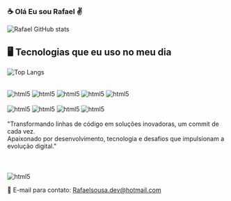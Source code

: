 ### ☕ Olá Eu sou Rafael ✌️ 

![Rafael GitHub stats](https://github-readme-stats.vercel.app/api?username=RafDev88&show_icons=true&theme=dracula)



## 🖥️ Tecnologias que eu uso no meu dia

![Top Langs](https://github-readme-stats.vercel.app/api/top-langs/?username=RafDev88&hide_progress=true)

<br/>


<div style="display:inline_block">
<img align="center" alt="html5" src="https://img.shields.io/badge/HTML5-E34F26?style=for-the-badge&logo=html5&logoColor=white"/> 
<img align="center" alt="html5" src="https://img.shields.io/badge/CSS3-1572B6?style=for-the-badge&logo=css3&logoColor=white"/>
<img align="center" alt="html5" src="https://img.shields.io/badge/JavaScript-F7DF1E?style=for-the-badge&logo=javascript&logoColor=black"/>
<img align="center" alt="html5" src="https://img.shields.io/badge/TypeScript-007ACC?style=for-the-badge&logo=typescript&logoColor=white"/>
<img align="center" alt="html5" src="https://img.shields.io/badge/Angular-DD0031?style=for-the-badge&logo=angular&logoColor=white"/>
<br/>
<br/>
<img align="center" alt="html5" src="https://img.shields.io/badge/Vue.js-35495E?style=for-the-badge&logo=vue.js&logoColor=4FC08D"/>
<img align="center" alt="html5" src="https://img.shields.io/badge/Tailwind_CSS-38B2AC?style=for-the-badge&logo=tailwind-css&logoColor=white"/>
<img align="center" alt="html5" src="https://img.shields.io/badge/Bootstrap-563D7C?style=for-the-badge&logo=bootstrap&logoColor=white"/>
<img align="center" alt="html5" src="https://img.shields.io/badge/PostgreSQL-316192?style=for-the-badge&logo=postgresql&logoColor=white"/>
 </div>
<br/>
"Transformando linhas de código em soluções inovadoras, um commit de cada vez. <br/>
Apaixonado por desenvolvimento, tecnologia e desafios que impulsionam a evolução digital."

<br/>
<br/> 

<br/>
<div style="display:inline_block"><br/>
<img align="center" alt="html5" src="https://img.shields.io/badge/Microsoft_Outlook-0078D4?style=for-the-badge&logo=microsoft-outlook&logoColor=white"/> 
 </div>

📧 E-mail para contato: Rafaelsousa.dev@hotmail.com 
